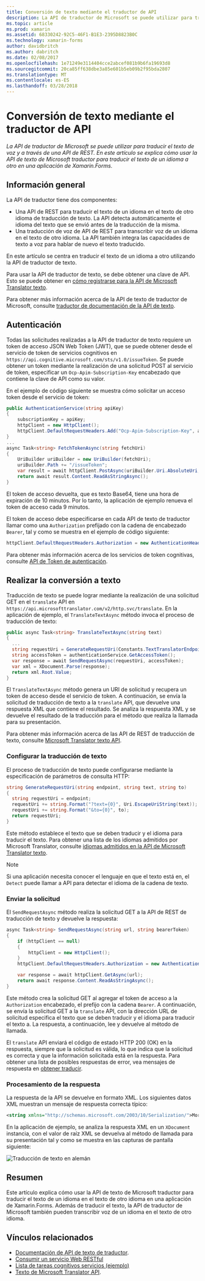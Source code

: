 ```yaml
---
title: Conversión de texto mediante el traductor de API
description: La API de traductor de Microsoft se puede utilizar para traducir el texto de voz y a través de una API de REST. En este artículo se explica cómo usar la API de texto de Microsoft traductor para traducir el texto de un idioma a otro en una aplicación de Xamarin.Forms.
ms.topic: article
ms.prod: xamarin
ms.assetid: 68330242-92C5-46F1-B1E3-2395D8823B0C
ms.technology: xamarin-forms
author: davidbritch
ms.author: dabritch
ms.date: 02/08/2017
ms.openlocfilehash: 1e71249e3114404cce2abcef081b9b6fa19693d8
ms.sourcegitcommit: 20ca85ff638dbe3a85e601b5eb09b2f95bda2807
ms.translationtype: MT
ms.contentlocale: es-ES
ms.lasthandoff: 03/28/2018
---
```

# <a name="text-translation-using-the-translator-api"></a>Conversión de texto mediante el traductor de API

_La API de traductor de Microsoft se puede utilizar para traducir el texto de voz y a través de una API de REST. En este artículo se explica cómo usar la API de texto de Microsoft traductor para traducir el texto de un idioma a otro en una aplicación de Xamarin.Forms._

## <a name="overview"></a>Información general

La API de traductor tiene dos componentes:

- Una API de REST para traducir el texto de un idioma en el texto de otro idioma de traducción de texto. La API detecta automáticamente el idioma del texto que se envió antes de la traducción de la misma.
- Una traducción de voz de API de REST para transcribir voz de un idioma en el texto de otro idioma. La API también integra las capacidades de texto a voz para hablar de nuevo el texto traducido.

En este artículo se centra en traducir el texto de un idioma a otro utilizando la API de traductor de texto.

Para usar la API de traductor de texto, se debe obtener una clave de API. Esto se puede obtener en [cómo registrarse para la API de Microsoft Translator texto](/azure/cognitive-services/translator/translator-text-how-to-signup/).

Para obtener más información acerca de la API de texto de traductor de Microsoft, consulte [traductor de documentación de la API de texto](/azure/cognitive-services/translator/).

## <a name="authentication"></a>Autenticación

Todas las solicitudes realizadas a la API de traductor de texto requiere un token de acceso JSON Web Token (JWT), que se puede obtener desde el servicio de token de servicios cognitivos en `https://api.cognitive.microsoft.com/sts/v1.0/issueToken`. Se puede obtener un token mediante la realización de una solicitud POST al servicio de token, especificar un `Ocp-Apim-Subscription-Key` encabezado que contiene la clave de API como su valor.

En el ejemplo de código siguiente se muestra cómo solicitar un acceso token desde el servicio de token:

```csharp
public AuthenticationService(string apiKey)
{
    subscriptionKey = apiKey;
    httpClient = new HttpClient();
    httpClient.DefaultRequestHeaders.Add("Ocp-Apim-Subscription-Key", apiKey);
}
...
async Task<string> FetchTokenAsync(string fetchUri)
{
    UriBuilder uriBuilder = new UriBuilder(fetchUri);
    uriBuilder.Path += "/issueToken";
    var result = await httpClient.PostAsync(uriBuilder.Uri.AbsoluteUri, null);
    return await result.Content.ReadAsStringAsync();
}
```

El token de acceso devuelta, que es texto Base64, tiene una hora de expiración de 10 minutos. Por lo tanto, la aplicación de ejemplo renueva el token de acceso cada 9 minutos.

El token de acceso debe especificarse en cada API de texto de traductor llamar como una `Authorization` prefijado con la cadena de encabezado `Bearer`, tal y como se muestra en el ejemplo de código siguiente:

```csharp
httpClient.DefaultRequestHeaders.Authorization = new AuthenticationHeaderValue("Bearer", bearerToken);
```

Para obtener más información acerca de los servicios de token cognitivas, consulte [API de Token de autenticación](http://docs.microsofttranslator.com/oauth-token.html).

## <a name="performing-text-translation"></a>Realizar la conversión a texto

Traducción de texto se puede lograr mediante la realización de una solicitud GET en el `translate` API en `https://api.microsofttranslator.com/v2/http.svc/translate`. En la aplicación de ejemplo, el `TranslateTextAsync` método invoca el proceso de traducción de texto:

```csharp
public async Task<string> TranslateTextAsync(string text)
{
  ...
  string requestUri = GenerateRequestUri(Constants.TextTranslatorEndpoint, text, "en", "de");
  string accessToken = authenticationService.GetAccessToken();
  var response = await SendRequestAsync(requestUri, accessToken);
  var xml = XDocument.Parse(response);
  return xml.Root.Value;
}
```

El `TranslateTextAsync` método genera un URI de solicitud y recupera un token de acceso desde el servicio de token. A continuación, se envía la solicitud de traducción de texto a la `translate` API, que devuelve una respuesta XML que contiene el resultado. Se analiza la respuesta XML y se devuelve el resultado de la traducción para el método que realiza la llamada para su presentación.

Para obtener más información acerca de las API de REST de traducción de texto, consulte [Microsoft Translator texto API](http://docs.microsofttranslator.com/text-translate.html).

### <a name="configuring-text-translation"></a>Configurar la traducción de texto

El proceso de traducción de texto puede configurarse mediante la especificación de parámetros de consulta HTTP:

```csharp
string GenerateRequestUri(string endpoint, string text, string to)
{
  string requestUri = endpoint;
  requestUri += string.Format("?text={0}", Uri.EscapeUriString(text));
  requestUri += string.Format("&to={0}", to);
  return requestUri;
}
```

Este método establece el texto que se deben traducir y el idioma para traducir el texto. Para obtener una lista de los idiomas admitidos por Microsoft Translator, consulte [idiomas admitidos en la API de Microsoft Translator texto](/azure/cognitive-services/translator/languages/).

> [!NOTE]
> Si una aplicación necesita conocer el lenguaje en que el texto está en, el `Detect` puede llamar a API para detectar el idioma de la cadena de texto.

### <a name="sending-the-request"></a>Enviar la solicitud

El `SendRequestAsync` método realiza la solicitud GET a la API de REST de traducción de texto y devuelve la respuesta:

```csharp
async Task<string> SendRequestAsync(string url, string bearerToken)
{
    if (httpClient == null)
    {
        httpClient = new HttpClient();
    }
    httpClient.DefaultRequestHeaders.Authorization = new AuthenticationHeaderValue("Bearer", bearerToken);

    var response = await httpClient.GetAsync(url);
    return await response.Content.ReadAsStringAsync();
}
```

Este método crea la solicitud GET al agregar el token de acceso a la `Authorization` encabezado, el prefijo con la cadena `Bearer`. A continuación, se envía la solicitud GET a la `translate` API, con la dirección URL de solicitud especifica el texto que se deben traducir y el idioma para traducir el texto a. La respuesta, a continuación, lee y devuelve al método de llamada.

El `translate` API enviará el código de estado HTTP 200 (OK) en la respuesta, siempre que la solicitud es válida, lo que indica que la solicitud es correcta y que la información solicitada está en la respuesta. Para obtener una lista de posibles respuestas de error, vea mensajes de respuesta en [obtener traducir](http://docs.microsofttranslator.com/text-translate.html#!/default/get_Translate).

### <a name="processing-the-response"></a>Procesamiento de la respuesta

La respuesta de la API se devuelve en formato XML. Los siguientes datos XML muestran un mensaje de respuesta correcta típico:

```xml
<string xmlns="http://schemas.microsoft.com/2003/10/Serialization/">Morgen kaufen gehen ein</string>
```

En la aplicación de ejemplo, se analiza la respuesta XML en un `XDocument` instancia, con el valor de raíz XML se devuelva al método de llamada para su presentación tal y como se muestra en las capturas de pantalla siguiente:

![](text-translation-images/text-translation.png "Traducción de texto en alemán")

## <a name="summary"></a>Resumen

Este artículo explica cómo usar la API de texto de Microsoft traductor para traducir el texto de un idioma en el texto de otro idioma en una aplicación de Xamarin.Forms. Además de traducir el texto, la API de traductor de Microsoft también pueden transcribir voz de un idioma en el texto de otro idioma.

## <a name="related-links"></a>Vínculos relacionados

- [Documentación de API de texto de traductor](/azure/cognitive-services/translator/).
- [Consumir un servicio Web RESTful](~/xamarin-forms/data-cloud/consuming/rest.md)
- [Lista de tareas cognitivos servicios (ejemplo)](https://developer.xamarin.com/samples/xamarin-forms/WebServices/TodoCognitiveServices/)
- [Texto de Microsoft Translator API](http://docs.microsofttranslator.com/text-translate.html).
